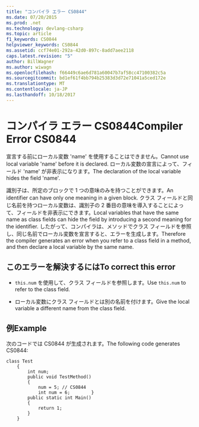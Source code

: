 ```yaml
---
title: "コンパイラ エラー CS0844"
ms.date: 07/20/2015
ms.prod: .net
ms.technology: devlang-csharp
ms.topic: article
f1_keywords: CS0844
helpviewer_keywords: CS0844
ms.assetid: ccf74e01-292a-42d0-897c-8add7aee2118
caps.latest.revision: "5"
author: BillWagner
ms.author: wiwagn
ms.openlocfilehash: f66449c6ae6d781a60047b7af58cc47100382c5a
ms.sourcegitcommit: bd1ef61f4bb794b25383d3d72e71041a5ced172e
ms.translationtype: MT
ms.contentlocale: ja-JP
ms.lasthandoff: 10/18/2017
---
```

# <a name="compiler-error-cs0844"></a><span data-ttu-id="db7e4-102">コンパイラ エラー CS0844</span><span class="sxs-lookup"><span data-stu-id="db7e4-102">Compiler Error CS0844</span></span>
<span data-ttu-id="db7e4-103">宣言する前にローカル変数 'name' を使用することはできません。</span><span class="sxs-lookup"><span data-stu-id="db7e4-103">Cannot use local variable 'name' before it is declared.</span></span> <span data-ttu-id="db7e4-104">ローカル変数の宣言によって、フィールド 'name' が非表示になります。</span><span class="sxs-lookup"><span data-stu-id="db7e4-104">The declaration of the local variable hides the field 'name'.</span></span>  
  
 <span data-ttu-id="db7e4-105">識別子は、所定のブロックで 1 つの意味のみを持つことができます。</span><span class="sxs-lookup"><span data-stu-id="db7e4-105">An identifier can have only one meaning in a given block.</span></span> <span data-ttu-id="db7e4-106">クラス フィールドと同じ名前を持つローカル変数は、識別子の 2 番目の意味を導入することによって、フィールドを非表示にできます。</span><span class="sxs-lookup"><span data-stu-id="db7e4-106">Local variables that have the same name as class fields can hide the field by introducing a second meaning for the identifier.</span></span> <span data-ttu-id="db7e4-107">したがって、コンパイラは、メソッドでクラス フィールドを参照し、同じ名前でローカル変数を宣言すると、エラーを生成します。</span><span class="sxs-lookup"><span data-stu-id="db7e4-107">Therefore the compiler generates an error when you refer to a class field in a method, and then declare a local variable by the same name.</span></span>  
  
## <a name="to-correct-this-error"></a><span data-ttu-id="db7e4-108">このエラーを解決するには</span><span class="sxs-lookup"><span data-stu-id="db7e4-108">To correct this error</span></span>  
  
-   <span data-ttu-id="db7e4-109">`this.num` を使用して、クラス フィールドを参照します。</span><span class="sxs-lookup"><span data-stu-id="db7e4-109">Use `this.num` to refer to the class field.</span></span>  
  
-   <span data-ttu-id="db7e4-110">ローカル変数にクラス フィールドとは別の名前を付けます。</span><span class="sxs-lookup"><span data-stu-id="db7e4-110">Give the local variable a different name from the class field.</span></span>  
  
## <a name="example"></a><span data-ttu-id="db7e4-111">例</span><span class="sxs-lookup"><span data-stu-id="db7e4-111">Example</span></span>  
 <span data-ttu-id="db7e4-112">次のコードでは CS0844 が生成されます。</span><span class="sxs-lookup"><span data-stu-id="db7e4-112">The following code generates CS0844:</span></span>  
  
```  
class Test  
    {  
        int num;  
        public void TestMethod()  
        {  
            num = 5; // CS0844  
            int num = 6;        }  
        public static int Main()  
        {  
            return 1;  
        }  
    }  
```
